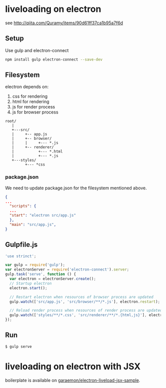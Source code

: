 # liveloading on electron
see http://qiita.com/Quramy/items/90d61ff37ca1b95a7f6d

## Setup
Use gulp and electron-connect
```sh
npm install gulp electron-connect --save-dev
```

## Filesystem
electron depends on:
1. css for rendering
2. html for rendering
3. js for render process
4. js for browser process

```
root/
   |
   +---src/
   |     +-- app.js
   |     +-- browser/
   |     |     +--- *.js
   |     +-- renderer/
   |           +--- *.html
   |           +--- *.js
   +---styles/
         +--- *css
```

### package.json
We need to update package.json for the filesystem mentioned above.
```json
{
...
  "scripts": {
  ...
  "start": "electron src/app.js"
  },
  "main": "src/app.js",
}
```

## Gulpfile.js
```js
'use strinct';

var gulp = require('gulp');
var electronServer = require('electron-connect').server;
gulp.task('serve', function () {
  var electron = electronServer.create();
  // Startup electron
  electron.start();

  // Restart electron when resources of browser process are updated
  gulp.watch(['src/app.js', 'src/browser/**/*.js'], electron.restart);

  // Reload render process when resources of render process are updated
  gulp.watch(['styles/**/*.css', 'src/renderer/**/*.{html,js}'], electron.reload);
});

```

## Run
```sh
$ gulp serve
```

# liveloading on electron with JSX
boilerplate is available on [garaemon/electron-liveload-jsx-sample](https://github.com/garaemon/electron-liveload-jsx-sample).
